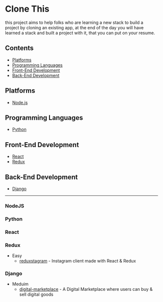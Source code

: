 # Clone This

this project aims to help folks who are learning a new stack to build a project by cloning an existing app, at the end of the day you will have learned a stack and built a project with it, that you can put on your resume.



## Contents

- [Platforms](#platforms)
- [Programming Languages](#programming-languages)
- [Front-End Development](#front-end-development)
- [Back-End Development](#back-end-development)


## Platforms
- [Node.js](#nodejs)


## Programming Languages
- [Python](#python)

## Front-End Development
- [React](#react)
- [Redux](#redux)

## Back-End Development
- [Django](#django)

------------------------------------------------------------------
### NodeJS

### Python

### React

### Redux
- Easy
  - [reduxstagram](https://github.com/balintsoos/reduxstagram) - Instagram client made with React & Redux

### Django
- Meduim
  - [digital-marketplace](https://github.com/codingforentrepreneurs/digital-marketplace) - A Digital Marketplace where users can buy & sell digital goods 
